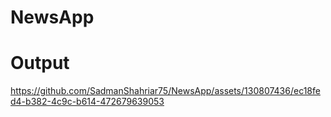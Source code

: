 # NewsApp
# Output


https://github.com/SadmanShahriar75/NewsApp/assets/130807436/ec18fed4-b382-4c9c-b614-472679639053

